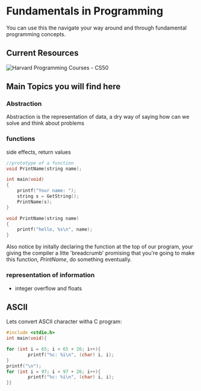 # Fundamentals in Programming

You can use this the navigate your way around and through fundamental programming concepts.

## Current Resources

![Harvard Programming Courses - CS50](https://www.youtube.com/channel/UCcabW7890RKJzL968QWEykA)


## Main Topics you will find here

### Abstraction

Abstraction is the representation of data, a dry way of saying how can we solve and think about problems

### functions

side effects, return values

```c
//prototype of a function
void PrintName(string name);

int main(void)
{
    printf("Your name: ");
    string s = GetString();
    PrintName(s);
}

void PrintName(string name)
{
    printf("hello, %s\n", name);
}
```

Also notice by initally declaring the function at the top of our program, your giving the compiler a litte 'breadcrumb' promising that you're going to make this function, _PrintName_, do something eventually.

### representation of information

* integer overflow and floats

## ASCII

Lets convert ASCII character witha C program:

```c
#include <stdio.h>
int main(void){

for (int i = 65; i < 65 + 26; i++){
        printf("%c: %i\n", (char) i, i);
}
printf("\n");
for (int i = 97; i < 97 + 26; i++){
        printf("%c: %i\n", (char) i, i);
}}
```